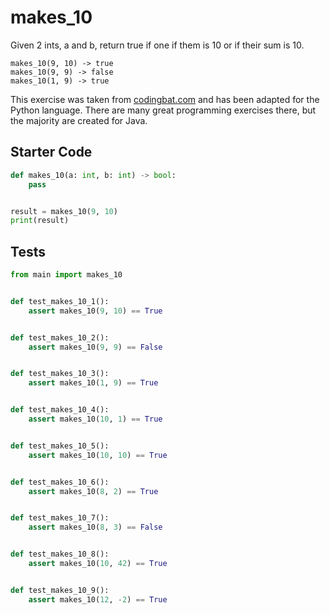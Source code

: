 # makes_10





Given 2 ints, a and b, return true if one if them is 10 or if their sum is 10.

```
makes_10(9, 10) -> true
makes_10(9, 9) -> false
makes_10(1, 9) -> true
```

This exercise was taken from [codingbat.com](https://codingbat.com/prob/p182873) and has been adapted for the Python language. There are many great programming exercises there, but the majority are created for Java.

## Starter Code
```python
def makes_10(a: int, b: int) -> bool:
    pass


result = makes_10(9, 10)
print(result)
```

## Tests
```python
from main import makes_10


def test_makes_10_1():
    assert makes_10(9, 10) == True


def test_makes_10_2():
    assert makes_10(9, 9) == False


def test_makes_10_3():
    assert makes_10(1, 9) == True


def test_makes_10_4():
    assert makes_10(10, 1) == True


def test_makes_10_5():
    assert makes_10(10, 10) == True


def test_makes_10_6():
    assert makes_10(8, 2) == True


def test_makes_10_7():
    assert makes_10(8, 3) == False


def test_makes_10_8():
    assert makes_10(10, 42) == True


def test_makes_10_9():
    assert makes_10(12, -2) == True
```
